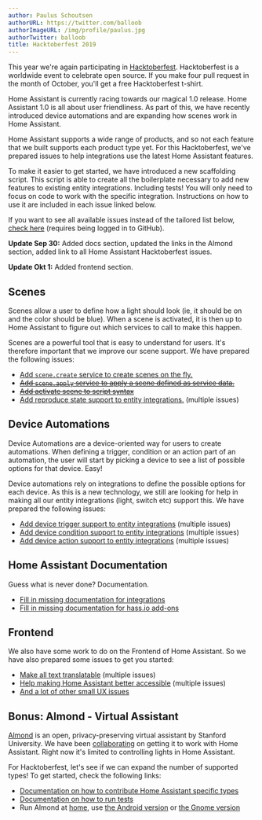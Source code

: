 ```yaml
---
author: Paulus Schoutsen
authorURL: https://twitter.com/balloob
authorImageURL: /img/profile/paulus.jpg
authorTwitter: balloob
title: Hacktoberfest 2019
---
```


This year we're again participating in [Hacktoberfest](https://hacktoberfest.digitalocean.com). Hacktoberfest is a worldwide event to celebrate open source. If you make four pull request in the month of October, you'll get a free Hacktoberfest t-shirt.

Home Assistant is currently racing towards our magical 1.0 release. Home Assistant 1.0 is all about user friendliness. As part of this, we have recently introduced device automations and are expanding how scenes work in Home Assistant.

Home Assistant supports a wide range of products, and so not each feature that we built supports each product type yet. For this Hacktoberfest, we've prepared issues to help integrations use the latest Home Assistant features.

To make it easier to get started, we have introduced a new scaffolding script. This script is able to create all the boilerplate necessary to add new features to existing entity integrations. Including tests! You will only need to focus on code to work with the specific integration. Instructions on how to use it are included in each issue linked below.

If you want to see all available issues instead of the tailored list below, [check here](https://github.com/issues?page=1&q=is%3Aopen+is%3Aissue+org%3Ahome-assistant+archived%3Afalse+label%3AHacktoberfest&utf8=%E2%9C%93) (requires being logged in to GitHub).

**Update Sep 30:** Added docs section, updated the links in the Almond section, added link to all Home Assistant Hacktoberfest issues.

**Update Okt 1:** Added frontend section.

## Scenes

Scenes allow a user to define how a light should look (ie, it should be on and the color should be blue). When a scene is activated, it is then up to Home Assistant to figure out which services to call to make this happen.

Scenes are a powerful tool that is easy to understand for users. It's therefore important that we improve our scene support. We have prepared the following issues:

- [Add `scene.create` service to create scenes on the fly.](https://github.com/home-assistant/home-assistant/issues/27023)
- ~~[Add `scene.apply` service to apply a scene defined as service data.](https://github.com/home-assistant/home-assistant/issues/26813)~~
- ~~[Add activate scene to script syntax](https://github.com/home-assistant/home-assistant/issues/27026)~~
- [Add reproduce state support to entity integrations.](https://github.com/home-assistant/home-assistant/issues?utf8=%E2%9C%93&q=label%3AHacktoberfest+reproduce_state+is%3Aopen+) (multiple issues)

<!--truncate-->

## Device Automations

Device Automations are a device-oriented way for users to create automations. When defining a trigger, condition or an action part of an automation, the user will start by picking a device to see a list of possible options for that device. Easy!

Device automations rely on integrations to define the possible options for each device. As this is a new technology, we still are looking for help in making all our entity integrations (light, switch etc) support this. We have prepared the following issues:

- [Add device trigger support to entity integrations](https://github.com/home-assistant/home-assistant/issues?utf8=%E2%9C%93&q=label%3AHacktoberfest+device_trigger+is%3Aopen+) (multiple issues)
- [Add device condition support to entity integrations](https://github.com/home-assistant/home-assistant/issues?utf8=%E2%9C%93&q=label%3AHacktoberfest+device_condition+is%3Aopen+) (multiple issues)
- [Add device action support to entity integrations](https://github.com/home-assistant/home-assistant/issues?utf8=%E2%9C%93&q=label%3AHacktoberfest+device_action+is%3Aopen+) (multiple issues)

## Home Assistant Documentation

Guess what is never done? Documentation.

- [Fill in missing documentation for integrations](https://github.com/home-assistant/home-assistant.io/issues?q=is%3Aissue+is%3Aopen+label%3AHacktoberfest)
- [Fill in missing documentation for hass.io add-ons](https://github.com/home-assistant/hassio-addons/issues?q=is%3Aissue+is%3Aopen+label%3AHacktoberfest)

## Frontend

We also have some work to do on the Frontend of Home Assistant.
So we have also prepared some issues to get you started:

- [Make all text translatable](https://github.com/home-assistant/home-assistant-polymer/issues?utf8=%E2%9C%93&q=label%3AHacktoberfest+label%3Alocalization+is%3Aopen+) (multiple issues)
- [Help making Home Assistant better accessible](https://github.com/home-assistant/home-assistant-polymer/issues?q=is%3Aopen+label%3AHacktoberfest+label%3Aaccessibility) (multiple issues)
- [And a lot of other small UX issues](https://github.com/home-assistant/home-assistant-polymer/labels/Hacktoberfest?page=2&q=is%3Aopen+label%3AHacktoberfest)

## Bonus: Almond - Virtual Assistant

[Almond](https://almond.stanford.edu/) is an open, privacy-preserving virtual assistant by Stanford University. We have been [collaborating](https://github.com/stanford-oval/thingpedia-common-devices/pull/80) on getting it to work with Home Assistant. Right now it's limited to controlling lights in Home Assistant.

For Hacktoberfest, let's see if we can expand the number of supported types! To get started, check the following links:

- [Documentation on how to contribute Home Assistant specific types](https://almond.stanford.edu/doc/home-assistant-integration.md)
- [Documentation on how to run tests](https://almond.stanford.edu/doc/thingpedia-testing.md)
- Run Almond at [home](https://github.com/stanford-oval/almond-server), use [the Android version](https://play.google.com/store/apps/details?id=edu.stanford.thingengine.engine&hl=en_US) or [the Gnome version](https://flathub.org/apps/details/edu.stanford.Almond)

<div id='discourse-comments'></div>

<script markdown="0">
  DiscourseEmbed = { discourseUrl: 'https://community.home-assistant.io/',
                     discourseEmbedUrl: 'https://developers.home-assistant.io/blog/2019/09/27/hacktoberfest.html' };
  (function() {
    var d = document.createElement('script'); d.type = 'text/javascript'; d.async = true;
    d.src = DiscourseEmbed.discourseUrl + 'javascripts/embed.js';
    (document.getElementsByTagName('head')[0] || document.getElementsByTagName('body')[0]).appendChild(d);
  })();
</script>
